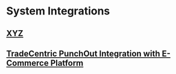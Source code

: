 # System Integrations

## [XYZ](docs/inte2.md)

## [TradeCentric PunchOut Integration with E-Commerce Platform](docs/punch-out/tradecentric_punchout_catalog.md)

